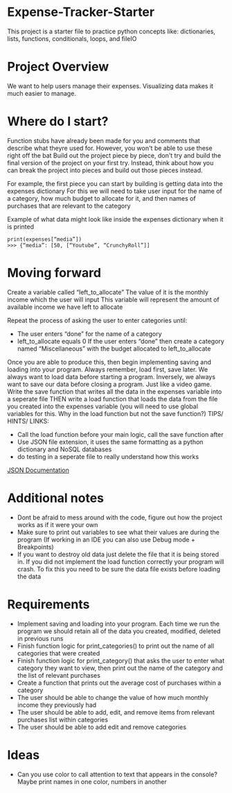 # Expense-Tracker-Starter
This project is a starter file to practice python concepts like: dictionaries, lists, functions, conditionals, loops, and fileIO

# Project Overview
We want to help users manage their expenses. Visualizing data makes it much easier to manage. 

# Where do I start?
Function stubs have already been made for you and comments that describe what theyre used for. However, you won't be able to use these right off the bat
Build out the project piece by piece, don't try and build the final version of the project on your first try.
Instead, think about how you can break the project into pieces and build out those pieces instead.

For example, the first piece you can start by building is getting data into the expenses dictionary
For this we will need to take user input for the name of a category, how much budget to allocate for it, and then names of purchases that are relevant to the category

Example of what data might look like inside the expenses dictionary when it is printed
```
print(expenses[“media”])
>>> {“media”: [50, [“Youtube”, “CrunchyRoll”]]
```

# Moving forward
Create a variable called “left_to_allocate”
The value of it is the monthly income which the user will input
This variable will represent the amount of available income we have left to allocate

Repeat the process of asking the user to enter categories until:
  - The user enters “done” for the name of a category
  - left_to_allocate equals 0
If the user enters “done” then create a category named “Miscellaneous” with the budget allocated to left_to_allocate

Once you are able to produce this, then begin implementing saving and loading into your program. 
Always remember, load first, save later. We always want to load data before starting a program. Inversely, we always want to save our data before closing a program.  Just like a video game. 
Write the save function that writes all the data in the expenses variable into a seperate file
THEN write a load function that loads the data from the file you created into the expenses variable (you will need to use global variables for this. Why in the load function but not the save function?)
TIPS/ HINTS/ LINKS:
- Call the load function before your main logic, call the save function after
- Use JSON file extension, it uses the same formatting as a python dictionary and NoSQL databases
- do testing in a seperate file to really understand how this works

[JSON Documentation](https://docs.python.org/3/library/json.html)

# Additional notes
- Dont be afraid to mess around with the code, figure out how the project works as if it were your own
- Make sure to print out variables to see what their values are during the program (If working in an IDE you can also use Debug mode + Breakpoints)
- If you want to destroy old data just delete the file that it is being stored in. If you did not implement the load function correctly your program will crash. To fix this you need to be sure the data file exists before loading the data

# Requirements
- Implement saving and loading into your program. Each time we run the program we should retain all of the data you created, modified, deleted in previous runs
- Finish function logic for print_categories() to print out the name of all categories that were created
- Finish function logic for print_category() that asks the user to enter what category they want to view, then print out the name of the category and the list of relevant purchases
- Create a function that prints out the average cost of purchases within a category
- The user should be able to change the value of how much monthly income they previously had
- The user should be able to add, edit, and remove items from relevant purchases list within categories 
- The user should be able to add edit and remove categories 

# Ideas
- Can you use color to call attention to text that appears in the console? Maybe print names in one color, numbers in another



